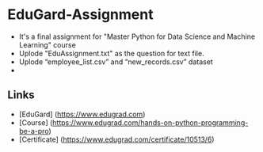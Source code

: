 # EduGard-Assignment


* It's a final assignment for "Master Python for Data Science and Machine Learning" course 
* Uplode "EduAssignment.txt" as the question for text file.
* Uplode “employee_list.csv” and “new_records.csv” dataset 
* 

## Links
* [EduGard] (https://www.edugrad.com)
* [Course] (https://www.edugrad.com/hands-on-python-programming-be-a-pro)
* [Certificate] (https://www.edugrad.com/certificate/10513/6)
